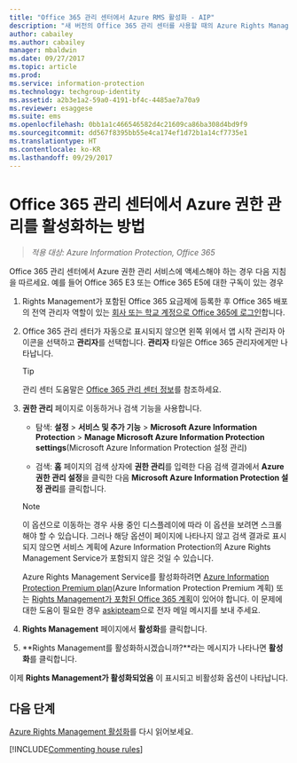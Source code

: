 ```yaml
---
title: "Office 365 관리 센터에서 Azure RMS 활성화 - AIP"
description: "새 버전의 Office 365 관리 센터를 사용할 때의 Azure Rights Management 서비스 활성화 지침을 제공합니다."
author: cabailey
ms.author: cabailey
manager: mbaldwin
ms.date: 09/27/2017
ms.topic: article
ms.prod: 
ms.service: information-protection
ms.technology: techgroup-identity
ms.assetid: a2b3e1a2-59a0-4191-bf4c-4485ae7a70a9
ms.reviewer: esaggese
ms.suite: ems
ms.openlocfilehash: 0bb1a1c466546582d4c21609ca86ba308d4bd9f9
ms.sourcegitcommit: dd567f8395bb55e4ca174ef1d72b1a14cf7735e1
ms.translationtype: HT
ms.contentlocale: ko-KR
ms.lasthandoff: 09/29/2017
---
```

# <a name="how-to-activate-azure-rights-management-from-the-office-365-admin-center"></a>Office 365 관리 센터에서 Azure 권한 관리를 활성화하는 방법

>*적용 대상: Azure Information Protection, Office 365*

Office 365 관리 센터에서 Azure 권한 관리 서비스에 액세스해야 하는 경우 다음 지침을 따르세요. 예를 들어 Office 365 E3 또는 Office 365 E5에 대한 구독이 있는 경우

1. Rights Management가 포함된 Office 365 요금제에 등록한 후 Office 365 배포의 전역 관리자 역할이 있는 [회사 또는 학교 계정으로 Office 365에 로그인](https://portal.office.com/)합니다.

2. Office 365 관리 센터가 자동으로 표시되지 않으면 왼쪽 위에서 앱 시작 관리자 아이콘을 선택하고 **관리자**를 선택합니다. **관리자** 타일은 Office 365 관리자에게만 나타납니다.

    > [!TIP]
    > 관리 센터 도움말은 [Office 365 관리 센터 정보](https://support.office.com/article/About-the-Office-365-Admin-Center-758befc4-0888-4009-9f14-0d147402fd23)를 참조하세요.

3. **권한 관리** 페이지로 이동하거나 검색 기능을 사용합니다.

    - 탐색: **설정** > **서비스 및 추가 기능** > **Microsoft Azure Information Protection** > **Manage Microsoft Azure Information Protection settings**(Microsoft Azure Information Protection 설정 관리)

    - 검색: **홈** 페이지의 검색 상자에 **권한 관리**를 입력한 다음 검색 결과에서 **Azure 권한 관리 설정**을 클릭한 다음 **Microsoft Azure Information Protection 설정 관리**를 클릭합니다. 
    
    > [!NOTE]
    >이 옵션으로 이동하는 경우 사용 중인 디스플레이에 따라 이 옵션을 보려면 스크롤해야 할 수 있습니다. 그러나 해당 옵션이 페이지에 나타나지 않고 검색 결과로 표시되지 않으면 서비스 계획에 Azure Information Protection의 Azure Rights Management Service가 포함되지 않은 것일 수 있습니다.
    >
    >Azure Rights Management Service를 활성화하려면 [Azure Information Protection Premium plan](https://www.microsoft.com/cloud-platform/azure-information-protection-pricing)(Azure Information Protection Premium 계획) 또는 [Rights Management가 포함된 Office 365 계획](http://download.microsoft.com/download/E/C/F/ECF42E71-4EC0-48FF-AA00-577AC14D5B5C/Azure_Information_Protection_licensing_datasheet_EN-US.pdf)이 있어야 합니다. 이 문제에 대한 도움이 필요한 경우 [askipteam](mailto:askipteam@microsoft.com?subject=I%20cannot%20activate%20RMS)으로 전자 메일 메시지를 보내 주세요.

4. **Rights Management** 페이지에서 **활성화**를 클릭합니다.

5. **Rights Management를 활성화하시겠습니까?**라는 메시지가 나타나면 **활성화**를 클릭합니다.

이제 **Rights Management가 활성화되었음** 이 표시되고 비활성화 옵션이 나타납니다.


## <a name="next-steps"></a>다음 단계
[Azure Rights Management 활성화](activate-service.md#configuring-onboarding-controls-for-a-phased-deployment)를 다시 읽어보세요.

[!INCLUDE[Commenting house rules](../includes/houserules.md)]

